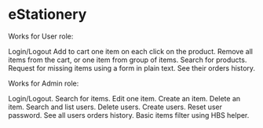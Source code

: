 # eStationery

Works for User role:

Login/Logout
Add to cart one item on each click on the product.
Remove all items from the cart, or one item from group of items.
Search for products.
Request for missing items using a form in plain text.
See their orders history.

Works for Admin role:

Login/Logout.
Search for items.
Edit one item.
Create an item.
Delete an item.
Search and list users.
Delete users.
Create users.
Reset user password.
See all users orders history.
Basic items filter using HBS helper.